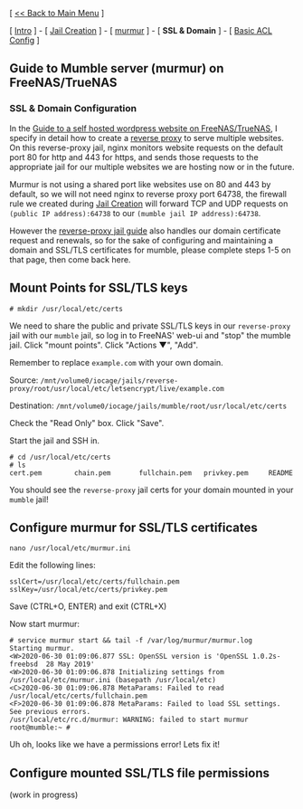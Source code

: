 [ [<< Back to Main Menu](https://github.com/seth586/guides/blob/master/README.md) ]

[ [Intro](README.md) ] - [ [Jail Creation](1_jail_creation.md) ] - [ [murmur](2_murmur.md) ] - [ **SSL & Domain** ] - [ [Basic ACL Config](4_acl.md) ]

## Guide to Mumble server (murmur) on FreeNAS/TrueNAS
### SSL & Domain Configuration
In the [Guide to a self hosted wordpress website on FreeNAS/TrueNAS](https://github.com/seth586/guides/tree/master/FreeNAS/webserver), I specify in detail how to create a [reverse proxy](https://github.com/seth586/guides/blob/master/FreeNAS/webserver/6_reverse_proxy.md) to serve multiple websites. On this reverse-proxy jail, nginx monitors website requests on the default port 80 for http and 443 for https, and sends those requests to the appropriate jail for our multiple websites we are hosting now or in the future.

Murmur is not using a shared port like websites use on 80 and 443 by default, so we will not need nginx to reverse proxy port 64738, the firewall rule we created during [Jail Creation](1_jail_creation.md) will forward TCP and UDP requests on `(public IP address):64738` to our `(mumble jail IP address):64738`.

However the [reverse-proxy jail guide](https://github.com/seth586/guides/blob/master/FreeNAS/webserver/6_reverse_proxy.md) also handles our domain certificate request and renewals, so for the sake of configuring and maintaining a domain and SSL/TLS certificates for mumble, please complete steps 1-5 on that page, then come back here. 

## Mount Points for SSL/TLS keys
```
# mkdir /usr/local/etc/certs
```

We need to share the public and private SSL/TLS keys in our `reverse-proxy` jail with our `mumble` jail, so log in to FreeNAS' web-ui and "stop" the mumble jail. Click "mount points". Click "Actions ▼", "Add".

Remember to replace `example.com` with your own domain.

Source: `/mnt/volume0/iocage/jails/reverse-proxy/root/usr/local/etc/letsencrypt/live/example.com`

Destination: `/mnt/volume0/iocage/jails/mumble/root/usr/local/etc/certs`

Check the "Read Only" box. Click "Save".

Start the jail and SSH in.

```
# cd /usr/local/etc/certs
# ls
cert.pem        chain.pem       fullchain.pem   privkey.pem     README
```

You should see the `reverse-proxy` jail certs for your domain mounted in your `mumble` jail!

## Configure murmur for SSL/TLS certificates

```
nano /usr/local/etc/murmur.ini
```
Edit the following lines:
```
sslCert=/usr/local/etc/certs/fullchain.pem
sslKey=/usr/local/etc/certs/privkey.pem
```
Save (CTRL+O, ENTER) and exit (CTRL+X)

Now start murmur:
```
# service murmur start && tail -f /var/log/murmur/murmur.log
Starting murmur.
<W>2020-06-30 01:09:06.877 SSL: OpenSSL version is 'OpenSSL 1.0.2s-freebsd  28 May 2019'
<W>2020-06-30 01:09:06.878 Initializing settings from /usr/local/etc/murmur.ini (basepath /usr/local/etc)
<C>2020-06-30 01:09:06.878 MetaParams: Failed to read /usr/local/etc/certs/fullchain.pem
<F>2020-06-30 01:09:06.878 MetaParams: Failed to load SSL settings. See previous errors.
/usr/local/etc/rc.d/murmur: WARNING: failed to start murmur
root@mumble:~ #
```
Uh oh, looks like we have a permissions error! Lets fix it!

## Configure mounted SSL/TLS file permissions

(work in progress)
